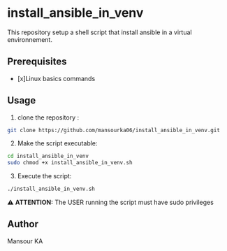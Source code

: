 # install_ansible_in_venv
This repository setup a shell script that install ansible in a virtual environnement.


## Prerequisites

- [x]Linux basics commands


## Usage

1. clone the repository :
```bash
git clone https://github.com/mansourka06/install_ansible_in_venv.git
```

 2. Make the script executable:
```bash
cd install_ansible_in_venv
sudo chmod +x install_ansible_in_venv.sh
```
3. Execute the script:
```bash
./install_ansible_in_venv.sh
```

⚠️ **ATTENTION:**
The USER running the script must have sudo privileges
    
    
## Author
Mansour KA

